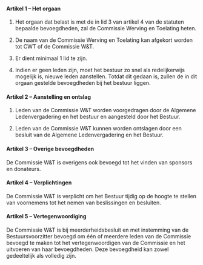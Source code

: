 #### Artikel 1 – Het orgaan

1.  Het orgaan dat belast is met de in lid 3 van artikel 4 van de statuten
    bepaalde bevoegdheden, zal de Commissie Werving en Toelating heten.

2.  De naam van de Commissie Werving en Toelating kan afgekort worden tot CWT of
    de Commissie W&T.

3.  Er dient minimaal 1 lid te zijn.

4.  Indien er geen leden zijn, moet het bestuur zo snel als redelijkerwijs
    mogelijk is, nieuwe leden aanstellen. Totdat dit gedaan is, zullen de in dit
    orgaan gestelde bevoegdheden bij het bestuur liggen.

#### Artikel 2 – Aanstelling en ontslag

1.  Leden van de Commissie W&T worden voorgedragen door de Algemene
    Ledenvergadering en het bestuur en aangesteld door het Bestuur.

2.  Leden van de Commissie W&T kunnen worden ontslagen door een besluit van de
    Algemene Ledenvergadering en het Bestuur.

#### Artikel 3 – Overige bevoegdheden

De Commissie W&T is overigens ook bevoegd tot het vinden van sponsors en
donateurs.

#### Artikel 4 – Verplichtingen

De Commissie W&T is verplicht om het Bestuur tijdig op de hoogte te stellen van
voornemens tot het nemen van beslissingen en besluiten.

#### Artikel 5 – Vertegenwoordiging

De Commissie W&T is bij meerderheidsbesluit en met instemming van de
Bestuursvoorzitter bevoegd om één of meerdere leden van de Commissie bevoegd te
maken tot het vertegenwoordigen van de Commissie en het uitvoeren van haar
bevoegdheden. Deze bevoegdheid kan zowel gedeeltelijk als volledig zijn.
